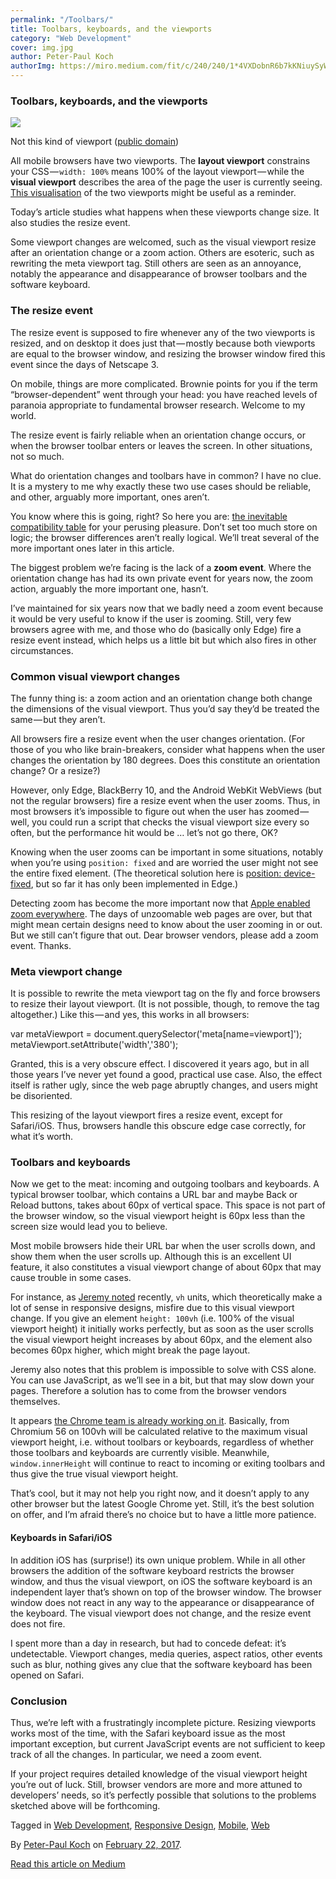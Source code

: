 ```yaml
---
permalink: "/Toolbars/"
title: Toolbars, keyboards, and the viewports
category: "Web Development"
cover: img.jpg
author: Peter-Paul Koch
authorImg: https://miro.medium.com/fit/c/240/240/1*4VXDobnR6b7kKNiuySyWTQ.jpeg
---
```


### Toolbars, keyboards, and the viewports

![](https://cdn-images-1.medium.com/max/800/1*IFNfTRIE6og7IhH5Xnn3hg.jpeg)

Not this kind of viewport ([public domain](https://pixabay.com/en/space-shuttle-earth-clouds-582557/))

All mobile browsers have two viewports. The **layout viewport** constrains your CSS — `width: 100%` means 100% of the layout viewport — while the **visual viewport** describes the area of the page the user is currently seeing. [This visualisation](http://quirksmode.org/mobile/viewports/) of the two viewports might be useful as a reminder.

Today’s article studies what happens when these viewports change size. It also studies the resize event.

Some viewport changes are welcomed, such as the visual viewport resize after an orientation change or a zoom action. Others are esoteric, such as rewriting the meta viewport tag. Still others are seen as an annoyance, notably the appearance and disappearance of browser toolbars and the software keyboard.

### The resize event

The resize event is supposed to fire whenever any of the two viewports is resized, and on desktop it does just that — mostly because both viewports are equal to the browser window, and resizing the browser window fired this event since the days of Netscape 3.

On mobile, things are more complicated. Brownie points for you if the term “browser-dependent” went through your head: you have reached levels of paranoia appropriate to fundamental browser research. Welcome to my world.

The resize event is fairly reliable when an orientation change occurs, or when the browser toolbar enters or leaves the screen. In other situations, not so much.

What do orientation changes and toolbars have in common? I have no clue. It is a mystery to me why exactly these two use cases should be reliable, and other, arguably more important, ones aren’t.

You know where this is going, right? So here you are: [the inevitable compatibility table](http://www.quirksmode.org/dom/events/resize_mobile.html) for your perusing pleasure. Don’t set too much store on logic; the browser differences aren’t really logical. We’ll treat several of the more important ones later in this article.

The biggest problem we’re facing is the lack of a **zoom event**. Where the orientation change has had its own private event for years now, the zoom action, arguably the more important one, hasn’t.

I’ve maintained for six years now that we badly need a zoom event because it would be very useful to know if the user is zooming. Still, very few browsers agree with me, and those who do (basically only Edge) fire a resize event instead, which helps us a little bit but which also fires in other circumstances.

### Common visual viewport changes

The funny thing is: a zoom action and an orientation change both change the dimensions of the visual viewport. Thus you’d say they’d be treated the same — but they aren’t.

All browsers fire a resize event when the user changes orientation. (For those of you who like brain-breakers, consider what happens when the user changes the orientation by 180 degrees. Does this constitute an orientation change? Or a resize?)

However, only Edge, BlackBerry 10, and the Android WebKit WebViews (but not the regular browsers) fire a resize event when the user zooms. Thus, in most browsers it’s impossible to figure out when the user has zoomed — well, you could run a script that checks the visual viewport size every so often, but the performance hit would be … let’s not go there, OK?

Knowing when the user zooms can be important in some situations, notably when you’re using `position: fixed` and are worried the user might not see the entire fixed element. (The theoretical solution here is [position: device-fixed](http://www.quirksmode.org/blog/archives/2010/12/the_fifth_posit.html), but so far it has only been implemented in Edge.)

Detecting zoom has become the more important now that [Apple enabled zoom everywhere](https://webkit.org/blog/7367/new-interaction-behaviors-in-ios-10/). The days of unzoomable web pages are over, but that might mean certain designs need to know about the user zooming in or out. But we still can’t figure that out. Dear browser vendors, please add a zoom event. Thanks.

### Meta viewport change

It is possible to rewrite the meta viewport tag on the fly and force browsers to resize their layout viewport. (It is not possible, though, to remove the tag altogether.) Like this — and yes, this works in all browsers:

var metaViewport = document.querySelector('meta\[name=viewport\]');  
metaViewport.setAttribute('width','380');

Granted, this is a very obscure effect. I discovered it years ago, but in all those years I’ve never yet found a good, practical use case. Also, the effect itself is rather ugly, since the web page abruptly changes, and users might be disoriented.

This resizing of the layout viewport fires a resize event, except for Safari/iOS. Thus, browsers handle this obscure edge case correctly, for what it’s worth.

### Toolbars and keyboards

Now we get to the meat: incoming and outgoing toolbars and keyboards. A typical browser toolbar, which contains a URL bar and maybe Back or Reload buttons, takes about 60px of vertical space. This space is not part of the browser window, so the visual viewport height is 60px less than the screen size would lead you to believe.

Most mobile browsers hide their URL bar when the user scrolls down, and show them when the user scrolls up. Although this is an excellent UI feature, it also constitutes a visual viewport change of about 60px that may cause trouble in some cases.

For instance, as [Jeremy noted](https://adactio.com/journal/11690) recently, `vh` units, which theoretically make a lot of sense in responsive designs, misfire due to this visual viewport change. If you give an element `height: 100vh` (i.e. 100% of the visual viewport height) it initially works perfectly, but as soon as the user scrolls the visual viewport height increases by about 60px, and the element also becomes 60px higher, which might break the page layout.

Jeremy also notes that this problem is impossible to solve with CSS alone. You can use JavaScript, as we’ll see in a bit, but that may slow down your pages. Therefore a solution has to come from the browser vendors themselves.

It appears [the Chrome team is already working on it](https://developers.google.com/web/updates/2016/12/url-bar-resizing). Basically, from Chromium 56 on 100vh will be calculated relative to the maximum visual viewport height, i.e. without toolbars or keyboards, regardless of whether those toolbars and keyboards are currently visible. Meanwhile, `window.innerHeight` will continue to react to incoming or exiting toolbars and thus give the true visual viewport height.

That’s cool, but it may not help you right now, and it doesn’t apply to any other browser but the latest Google Chrome yet. Still, it’s the best solution on offer, and I’m afraid there’s no choice but to have a little more patience.

#### Keyboards in Safari/iOS

In addition iOS has (surprise!) its own unique problem. While in all other browsers the addition of the software keyboard restricts the browser window, and thus the visual viewport, on iOS the software keyboard is an independent layer that’s shown on top of the browser window. The browser window does not react in any way to the appearance or disappearance of the keyboard. The visual viewport does not change, and the resize event does not fire.

I spent more than a day in research, but had to concede defeat: it’s undetectable. Viewport changes, media queries, aspect ratios, other events such as blur, nothing gives any clue that the software keyboard has been opened on Safari.

### Conclusion

Thus, we’re left with a frustratingly incomplete picture. Resizing viewports works most of the time, with the Safari keyboard issue as the most important exception, but current JavaScript events are not sufficient to keep track of all the changes. In particular, we need a zoom event.

If your project requires detailed knowledge of the visual viewport height you’re out of luck. Still, browser vendors are more and more attuned to developers’ needs, so it’s perfectly possible that solutions to the problems sketched above will be forthcoming.

Tagged in [Web Development](https://medium.com/tag/web-development), [Responsive Design](https://medium.com/tag/responsive-design), [Mobile](https://medium.com/tag/mobile), [Web](https://medium.com/tag/web)

By [Peter-Paul Koch](https://medium.com/@pp.koch) on [February 22, 2017](https://medium.com/p/10abcc6c3769).

[Read this article on Medium](https://medium.com/@pp.koch/toolbars-keyboards-and-the-viewports-10abcc6c3769)
